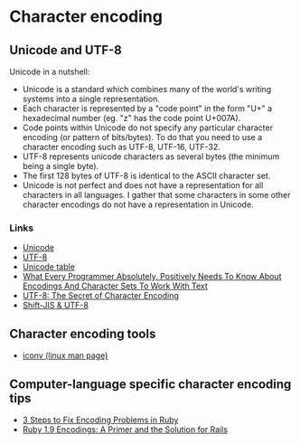 # Character encoding

## Unicode and UTF-8

Unicode in a nutshell:
- Unicode is a standard which combines many of the world's writing
  systems into a single representation.
- Each character is represented by a "code point" in the form "U+"
  a hexadecimal number (eg. "z" has the code point U+007A).
- Code points within Unicode do not specify any particular character
  encoding (or pattern of bits/bytes). To do that you need to use a
  character encoding such as UTF-8, UTF-16, UTF-32.
- UTF-8 represents unicode characters as several bytes (the minimum
  being a single byte).
- The first 128 bytes of UTF-8 is identical to the ASCII character set.
- Unicode is not perfect and does not have a representation for all
  characters in all languages. I gather that some characters in some
  other character encodings do not have a representation in Unicode.

### Links
- [Unicode](https://en.wikipedia.org/wiki/Unicode)
- [UTF-8](https://en.wikipedia.org/wiki/UTF-8)
- [Unicode table](http://unicode-table.com/en/)
- [What Every Programmer Absolutely, Positively Needs To Know About Encodings And Character Sets To Work With Text](http://kunststube.net/encoding/)
- [UTF-8: The Secret of Character Encoding](http://htmlpurifier.org/docs/enduser-utf8.html)
- [Shift-JIS & UTF-8](http://david.latapie.name/blog/shift-jis-utf-8/)

## Character encoding tools
- [iconv (linux man page)](http://linux.die.net/man/1/iconv)

## Computer-language specific character encoding tips
- [3 Steps to Fix Encoding Problems in Ruby](http://www.justinweiss.com/articles/3-steps-to-fix-encoding-problems-in-ruby/)
- [Ruby 1.9 Encodings: A Primer and the Solution for Rails](http://yehudakatz.com/2010/05/05/ruby-1-9-encodings-a-primer-and-the-solution-for-rails/)

